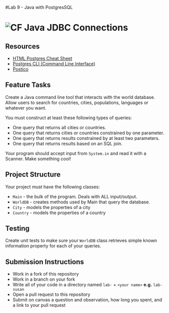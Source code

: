 #Lab 9 - Java with PostgresSQL
# ![CF](http://i.imgur.com/7v5ASc8.png) Java JDBC Connections

## Resources  
* [HTML Postgres Cheat Sheet](http://www.postgresonline.com/special_feature.php?sf_name=postgresql83_cheatsheet&outputformat=html)
* [Postgres CLI (Command Line Interface)](https://www.pgcli.com/)
* [Postico](https://eggerapps.at/postico/)

## Feature Tasks
Create a Java command line tool that interacts with the world database. Allow
users to search for countries, cities, populations, languages or whatever you
want.

You must construct at least these following types of queries:

* One query that returns all cities or countries.
* One query that returns cities or countries constrained by one parameter.
* One query that returns results constrained by at least two parameters.
* One query that returns results based on an SQL join.

Your program should accept input from `System.in` and read it with a Scanner.
Make something cool!

## Project Structure
Your project must have the following classes:

* `Main` - the bulk of the program. Deals with ALL input/output.
* `WorldDB` - creates methods used by Main that query the database.
* `City` - models the properties of a city
* `Country` - models the properties of a country

## Testing
Create unit tests to make sure your `WorldDB` class retrieves simple known
information property for each of your queries.

## Submission Instructions
* Work in a fork of this repository
* Work in a branch on your fork
* Write all of your code in a directory named `lab-` + `<your name>` **e.g.** `lab-susan`
* Open a pull request to this repository
* Submit on canvas a question and observation, how long you spent, and a link to
  your pull request